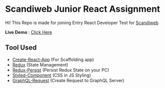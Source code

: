 # Scandiweb Junior React Assignment

Hi! This Repo is made for joining Entry React Developer Test for [Scandiweb](https://scandiweb.com)

**Live Demo** : [Click Here](https://scandiweb.azmi.web.id)

## Tool Used

- [Create-React-App](https://github.com/facebook/create-react-app) (For Scaffolding app)
- [Redux](https://github.com/reduxjs/redux) (State Management)
- [Redux-Persist](https://github.com/rt2zz/redux-persist) (Persist Redux State on your PC)
- [Styled-Component](https://github.com/styled-components/styled-components) (CSS in JS Styling)
- [GraphQL-Request](https://www.npmjs.com/package/graphql-request) (Create Request to GraphQL Server)

